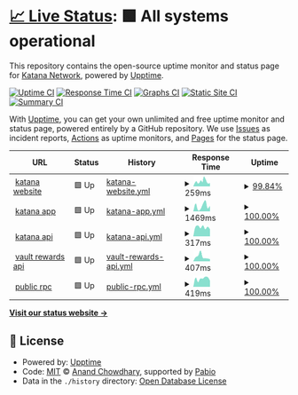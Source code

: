 # [📈 Live Status](https://katana-network.github.io/status): <!--live status--> **🟩 All systems operational**

This repository contains the open-source uptime monitor and status page for [Katana Network](https://katana-network.github.io/status), powered by [Upptime](https://github.com/upptime/upptime).

[![Uptime CI](https://github.com/katana-network/status/workflows/Uptime%20CI/badge.svg)](https://github.com/katana-network/status/actions?query=workflow%3A%22Uptime+CI%22)
[![Response Time CI](https://github.com/katana-network/status/workflows/Response%20Time%20CI/badge.svg)](https://github.com/katana-network/status/actions?query=workflow%3A%22Response+Time+CI%22)
[![Graphs CI](https://github.com/katana-network/status/workflows/Graphs%20CI/badge.svg)](https://github.com/katana-network/status/actions?query=workflow%3A%22Graphs+CI%22)
[![Static Site CI](https://github.com/katana-network/status/workflows/Static%20Site%20CI/badge.svg)](https://github.com/katana-network/status/actions?query=workflow%3A%22Static+Site+CI%22)
[![Summary CI](https://github.com/katana-network/status/workflows/Summary%20CI/badge.svg)](https://github.com/katana-network/status/actions?query=workflow%3A%22Summary+CI%22)

With [Upptime](https://upptime.js.org), you can get your own unlimited and free uptime monitor and status page, powered entirely by a GitHub repository. We use [Issues](https://github.com/katana-network/status/issues) as incident reports, [Actions](https://github.com/katana-network/status/actions) as uptime monitors, and [Pages](https://katana-network.github.io/status) for the status page.

<!--start: status pages-->
<!-- This summary is generated by Upptime (https://github.com/upptime/upptime) -->
<!-- Do not edit this manually, your changes will be overwritten -->
<!-- prettier-ignore -->
| URL | Status | History | Response Time | Uptime |
| --- | ------ | ------- | ------------- | ------ |
| <img alt="" src="https://icons.duckduckgo.com/ip3/katana.network.ico" height="13"> [katana website](https://katana.network) | 🟩 Up | [katana-website.yml](https://github.com/katana-network/status/commits/HEAD/history/katana-website.yml) | <details><summary><img alt="Response time graph" src="./graphs/katana-website/response-time-week.png" height="20"> 259ms</summary><br><a href="https://status.katana.network/history/katana-website"><img alt="Response time 207" src="https://img.shields.io/endpoint?url=https%3A%2F%2Fraw.githubusercontent.com%2Fkatana-network%2Fstatus%2FHEAD%2Fapi%2Fkatana-website%2Fresponse-time.json"></a><br><a href="https://status.katana.network/history/katana-website"><img alt="24-hour response time 272" src="https://img.shields.io/endpoint?url=https%3A%2F%2Fraw.githubusercontent.com%2Fkatana-network%2Fstatus%2FHEAD%2Fapi%2Fkatana-website%2Fresponse-time-day.json"></a><br><a href="https://status.katana.network/history/katana-website"><img alt="7-day response time 259" src="https://img.shields.io/endpoint?url=https%3A%2F%2Fraw.githubusercontent.com%2Fkatana-network%2Fstatus%2FHEAD%2Fapi%2Fkatana-website%2Fresponse-time-week.json"></a><br><a href="https://status.katana.network/history/katana-website"><img alt="30-day response time 220" src="https://img.shields.io/endpoint?url=https%3A%2F%2Fraw.githubusercontent.com%2Fkatana-network%2Fstatus%2FHEAD%2Fapi%2Fkatana-website%2Fresponse-time-month.json"></a><br><a href="https://status.katana.network/history/katana-website"><img alt="1-year response time 207" src="https://img.shields.io/endpoint?url=https%3A%2F%2Fraw.githubusercontent.com%2Fkatana-network%2Fstatus%2FHEAD%2Fapi%2Fkatana-website%2Fresponse-time-year.json"></a></details> | <details><summary><a href="https://status.katana.network/history/katana-website">99.84%</a></summary><a href="https://status.katana.network/history/katana-website"><img alt="All-time uptime 99.97%" src="https://img.shields.io/endpoint?url=https%3A%2F%2Fraw.githubusercontent.com%2Fkatana-network%2Fstatus%2FHEAD%2Fapi%2Fkatana-website%2Fuptime.json"></a><br><a href="https://status.katana.network/history/katana-website"><img alt="24-hour uptime 100.00%" src="https://img.shields.io/endpoint?url=https%3A%2F%2Fraw.githubusercontent.com%2Fkatana-network%2Fstatus%2FHEAD%2Fapi%2Fkatana-website%2Fuptime-day.json"></a><br><a href="https://status.katana.network/history/katana-website"><img alt="7-day uptime 99.84%" src="https://img.shields.io/endpoint?url=https%3A%2F%2Fraw.githubusercontent.com%2Fkatana-network%2Fstatus%2FHEAD%2Fapi%2Fkatana-website%2Fuptime-week.json"></a><br><a href="https://status.katana.network/history/katana-website"><img alt="30-day uptime 99.96%" src="https://img.shields.io/endpoint?url=https%3A%2F%2Fraw.githubusercontent.com%2Fkatana-network%2Fstatus%2FHEAD%2Fapi%2Fkatana-website%2Fuptime-month.json"></a><br><a href="https://status.katana.network/history/katana-website"><img alt="1-year uptime 99.97%" src="https://img.shields.io/endpoint?url=https%3A%2F%2Fraw.githubusercontent.com%2Fkatana-network%2Fstatus%2FHEAD%2Fapi%2Fkatana-website%2Fuptime-year.json"></a></details>
| <img alt="" src="https://icons.duckduckgo.com/ip3/app.katana.network.ico" height="13"> [katana app](https://app.katana.network) | 🟩 Up | [katana-app.yml](https://github.com/katana-network/status/commits/HEAD/history/katana-app.yml) | <details><summary><img alt="Response time graph" src="./graphs/katana-app/response-time-week.png" height="20"> 1469ms</summary><br><a href="https://status.katana.network/history/katana-app"><img alt="Response time 681" src="https://img.shields.io/endpoint?url=https%3A%2F%2Fraw.githubusercontent.com%2Fkatana-network%2Fstatus%2FHEAD%2Fapi%2Fkatana-app%2Fresponse-time.json"></a><br><a href="https://status.katana.network/history/katana-app"><img alt="24-hour response time 2464" src="https://img.shields.io/endpoint?url=https%3A%2F%2Fraw.githubusercontent.com%2Fkatana-network%2Fstatus%2FHEAD%2Fapi%2Fkatana-app%2Fresponse-time-day.json"></a><br><a href="https://status.katana.network/history/katana-app"><img alt="7-day response time 1469" src="https://img.shields.io/endpoint?url=https%3A%2F%2Fraw.githubusercontent.com%2Fkatana-network%2Fstatus%2FHEAD%2Fapi%2Fkatana-app%2Fresponse-time-week.json"></a><br><a href="https://status.katana.network/history/katana-app"><img alt="30-day response time 713" src="https://img.shields.io/endpoint?url=https%3A%2F%2Fraw.githubusercontent.com%2Fkatana-network%2Fstatus%2FHEAD%2Fapi%2Fkatana-app%2Fresponse-time-month.json"></a><br><a href="https://status.katana.network/history/katana-app"><img alt="1-year response time 681" src="https://img.shields.io/endpoint?url=https%3A%2F%2Fraw.githubusercontent.com%2Fkatana-network%2Fstatus%2FHEAD%2Fapi%2Fkatana-app%2Fresponse-time-year.json"></a></details> | <details><summary><a href="https://status.katana.network/history/katana-app">100.00%</a></summary><a href="https://status.katana.network/history/katana-app"><img alt="All-time uptime 100.00%" src="https://img.shields.io/endpoint?url=https%3A%2F%2Fraw.githubusercontent.com%2Fkatana-network%2Fstatus%2FHEAD%2Fapi%2Fkatana-app%2Fuptime.json"></a><br><a href="https://status.katana.network/history/katana-app"><img alt="24-hour uptime 100.00%" src="https://img.shields.io/endpoint?url=https%3A%2F%2Fraw.githubusercontent.com%2Fkatana-network%2Fstatus%2FHEAD%2Fapi%2Fkatana-app%2Fuptime-day.json"></a><br><a href="https://status.katana.network/history/katana-app"><img alt="7-day uptime 100.00%" src="https://img.shields.io/endpoint?url=https%3A%2F%2Fraw.githubusercontent.com%2Fkatana-network%2Fstatus%2FHEAD%2Fapi%2Fkatana-app%2Fuptime-week.json"></a><br><a href="https://status.katana.network/history/katana-app"><img alt="30-day uptime 100.00%" src="https://img.shields.io/endpoint?url=https%3A%2F%2Fraw.githubusercontent.com%2Fkatana-network%2Fstatus%2FHEAD%2Fapi%2Fkatana-app%2Fuptime-month.json"></a><br><a href="https://status.katana.network/history/katana-app"><img alt="1-year uptime 100.00%" src="https://img.shields.io/endpoint?url=https%3A%2F%2Fraw.githubusercontent.com%2Fkatana-network%2Fstatus%2FHEAD%2Fapi%2Fkatana-app%2Fuptime-year.json"></a></details>
| <img alt="" src="https://icons.duckduckgo.com/ip3/api-staging.katana.network.ico" height="13"> [katana api](https://api-staging.katana.network) | 🟩 Up | [katana-api.yml](https://github.com/katana-network/status/commits/HEAD/history/katana-api.yml) | <details><summary><img alt="Response time graph" src="./graphs/katana-api/response-time-week.png" height="20"> 317ms</summary><br><a href="https://status.katana.network/history/katana-api"><img alt="Response time 353" src="https://img.shields.io/endpoint?url=https%3A%2F%2Fraw.githubusercontent.com%2Fkatana-network%2Fstatus%2FHEAD%2Fapi%2Fkatana-api%2Fresponse-time.json"></a><br><a href="https://status.katana.network/history/katana-api"><img alt="24-hour response time 316" src="https://img.shields.io/endpoint?url=https%3A%2F%2Fraw.githubusercontent.com%2Fkatana-network%2Fstatus%2FHEAD%2Fapi%2Fkatana-api%2Fresponse-time-day.json"></a><br><a href="https://status.katana.network/history/katana-api"><img alt="7-day response time 317" src="https://img.shields.io/endpoint?url=https%3A%2F%2Fraw.githubusercontent.com%2Fkatana-network%2Fstatus%2FHEAD%2Fapi%2Fkatana-api%2Fresponse-time-week.json"></a><br><a href="https://status.katana.network/history/katana-api"><img alt="30-day response time 362" src="https://img.shields.io/endpoint?url=https%3A%2F%2Fraw.githubusercontent.com%2Fkatana-network%2Fstatus%2FHEAD%2Fapi%2Fkatana-api%2Fresponse-time-month.json"></a><br><a href="https://status.katana.network/history/katana-api"><img alt="1-year response time 353" src="https://img.shields.io/endpoint?url=https%3A%2F%2Fraw.githubusercontent.com%2Fkatana-network%2Fstatus%2FHEAD%2Fapi%2Fkatana-api%2Fresponse-time-year.json"></a></details> | <details><summary><a href="https://status.katana.network/history/katana-api">100.00%</a></summary><a href="https://status.katana.network/history/katana-api"><img alt="All-time uptime 100.00%" src="https://img.shields.io/endpoint?url=https%3A%2F%2Fraw.githubusercontent.com%2Fkatana-network%2Fstatus%2FHEAD%2Fapi%2Fkatana-api%2Fuptime.json"></a><br><a href="https://status.katana.network/history/katana-api"><img alt="24-hour uptime 100.00%" src="https://img.shields.io/endpoint?url=https%3A%2F%2Fraw.githubusercontent.com%2Fkatana-network%2Fstatus%2FHEAD%2Fapi%2Fkatana-api%2Fuptime-day.json"></a><br><a href="https://status.katana.network/history/katana-api"><img alt="7-day uptime 100.00%" src="https://img.shields.io/endpoint?url=https%3A%2F%2Fraw.githubusercontent.com%2Fkatana-network%2Fstatus%2FHEAD%2Fapi%2Fkatana-api%2Fuptime-week.json"></a><br><a href="https://status.katana.network/history/katana-api"><img alt="30-day uptime 100.00%" src="https://img.shields.io/endpoint?url=https%3A%2F%2Fraw.githubusercontent.com%2Fkatana-network%2Fstatus%2FHEAD%2Fapi%2Fkatana-api%2Fuptime-month.json"></a><br><a href="https://status.katana.network/history/katana-api"><img alt="1-year uptime 100.00%" src="https://img.shields.io/endpoint?url=https%3A%2F%2Fraw.githubusercontent.com%2Fkatana-network%2Fstatus%2FHEAD%2Fapi%2Fkatana-api%2Fuptime-year.json"></a></details>
| <img alt="" src="https://icons.duckduckgo.com/ip3/vault-rewards-api.katana.network.ico" height="13"> [vault rewards api](https://vault-rewards-api.katana.network/api/v1/health) | 🟩 Up | [vault-rewards-api.yml](https://github.com/katana-network/status/commits/HEAD/history/vault-rewards-api.yml) | <details><summary><img alt="Response time graph" src="./graphs/vault-rewards-api/response-time-week.png" height="20"> 407ms</summary><br><a href="https://status.katana.network/history/vault-rewards-api"><img alt="Response time 367" src="https://img.shields.io/endpoint?url=https%3A%2F%2Fraw.githubusercontent.com%2Fkatana-network%2Fstatus%2FHEAD%2Fapi%2Fvault-rewards-api%2Fresponse-time.json"></a><br><a href="https://status.katana.network/history/vault-rewards-api"><img alt="24-hour response time 447" src="https://img.shields.io/endpoint?url=https%3A%2F%2Fraw.githubusercontent.com%2Fkatana-network%2Fstatus%2FHEAD%2Fapi%2Fvault-rewards-api%2Fresponse-time-day.json"></a><br><a href="https://status.katana.network/history/vault-rewards-api"><img alt="7-day response time 407" src="https://img.shields.io/endpoint?url=https%3A%2F%2Fraw.githubusercontent.com%2Fkatana-network%2Fstatus%2FHEAD%2Fapi%2Fvault-rewards-api%2Fresponse-time-week.json"></a><br><a href="https://status.katana.network/history/vault-rewards-api"><img alt="30-day response time 372" src="https://img.shields.io/endpoint?url=https%3A%2F%2Fraw.githubusercontent.com%2Fkatana-network%2Fstatus%2FHEAD%2Fapi%2Fvault-rewards-api%2Fresponse-time-month.json"></a><br><a href="https://status.katana.network/history/vault-rewards-api"><img alt="1-year response time 367" src="https://img.shields.io/endpoint?url=https%3A%2F%2Fraw.githubusercontent.com%2Fkatana-network%2Fstatus%2FHEAD%2Fapi%2Fvault-rewards-api%2Fresponse-time-year.json"></a></details> | <details><summary><a href="https://status.katana.network/history/vault-rewards-api">100.00%</a></summary><a href="https://status.katana.network/history/vault-rewards-api"><img alt="All-time uptime 100.00%" src="https://img.shields.io/endpoint?url=https%3A%2F%2Fraw.githubusercontent.com%2Fkatana-network%2Fstatus%2FHEAD%2Fapi%2Fvault-rewards-api%2Fuptime.json"></a><br><a href="https://status.katana.network/history/vault-rewards-api"><img alt="24-hour uptime 100.00%" src="https://img.shields.io/endpoint?url=https%3A%2F%2Fraw.githubusercontent.com%2Fkatana-network%2Fstatus%2FHEAD%2Fapi%2Fvault-rewards-api%2Fuptime-day.json"></a><br><a href="https://status.katana.network/history/vault-rewards-api"><img alt="7-day uptime 100.00%" src="https://img.shields.io/endpoint?url=https%3A%2F%2Fraw.githubusercontent.com%2Fkatana-network%2Fstatus%2FHEAD%2Fapi%2Fvault-rewards-api%2Fuptime-week.json"></a><br><a href="https://status.katana.network/history/vault-rewards-api"><img alt="30-day uptime 100.00%" src="https://img.shields.io/endpoint?url=https%3A%2F%2Fraw.githubusercontent.com%2Fkatana-network%2Fstatus%2FHEAD%2Fapi%2Fvault-rewards-api%2Fuptime-month.json"></a><br><a href="https://status.katana.network/history/vault-rewards-api"><img alt="1-year uptime 100.00%" src="https://img.shields.io/endpoint?url=https%3A%2F%2Fraw.githubusercontent.com%2Fkatana-network%2Fstatus%2FHEAD%2Fapi%2Fvault-rewards-api%2Fuptime-year.json"></a></details>
| <img alt="" src="https://icons.duckduckgo.com/ip3/rpc.katana.network.ico" height="13"> [public rpc](https://rpc.katana.network) | 🟩 Up | [public-rpc.yml](https://github.com/katana-network/status/commits/HEAD/history/public-rpc.yml) | <details><summary><img alt="Response time graph" src="./graphs/public-rpc/response-time-week.png" height="20"> 419ms</summary><br><a href="https://status.katana.network/history/public-rpc"><img alt="Response time 402" src="https://img.shields.io/endpoint?url=https%3A%2F%2Fraw.githubusercontent.com%2Fkatana-network%2Fstatus%2FHEAD%2Fapi%2Fpublic-rpc%2Fresponse-time.json"></a><br><a href="https://status.katana.network/history/public-rpc"><img alt="24-hour response time 427" src="https://img.shields.io/endpoint?url=https%3A%2F%2Fraw.githubusercontent.com%2Fkatana-network%2Fstatus%2FHEAD%2Fapi%2Fpublic-rpc%2Fresponse-time-day.json"></a><br><a href="https://status.katana.network/history/public-rpc"><img alt="7-day response time 419" src="https://img.shields.io/endpoint?url=https%3A%2F%2Fraw.githubusercontent.com%2Fkatana-network%2Fstatus%2FHEAD%2Fapi%2Fpublic-rpc%2Fresponse-time-week.json"></a><br><a href="https://status.katana.network/history/public-rpc"><img alt="30-day response time 395" src="https://img.shields.io/endpoint?url=https%3A%2F%2Fraw.githubusercontent.com%2Fkatana-network%2Fstatus%2FHEAD%2Fapi%2Fpublic-rpc%2Fresponse-time-month.json"></a><br><a href="https://status.katana.network/history/public-rpc"><img alt="1-year response time 402" src="https://img.shields.io/endpoint?url=https%3A%2F%2Fraw.githubusercontent.com%2Fkatana-network%2Fstatus%2FHEAD%2Fapi%2Fpublic-rpc%2Fresponse-time-year.json"></a></details> | <details><summary><a href="https://status.katana.network/history/public-rpc">100.00%</a></summary><a href="https://status.katana.network/history/public-rpc"><img alt="All-time uptime 100.00%" src="https://img.shields.io/endpoint?url=https%3A%2F%2Fraw.githubusercontent.com%2Fkatana-network%2Fstatus%2FHEAD%2Fapi%2Fpublic-rpc%2Fuptime.json"></a><br><a href="https://status.katana.network/history/public-rpc"><img alt="24-hour uptime 100.00%" src="https://img.shields.io/endpoint?url=https%3A%2F%2Fraw.githubusercontent.com%2Fkatana-network%2Fstatus%2FHEAD%2Fapi%2Fpublic-rpc%2Fuptime-day.json"></a><br><a href="https://status.katana.network/history/public-rpc"><img alt="7-day uptime 100.00%" src="https://img.shields.io/endpoint?url=https%3A%2F%2Fraw.githubusercontent.com%2Fkatana-network%2Fstatus%2FHEAD%2Fapi%2Fpublic-rpc%2Fuptime-week.json"></a><br><a href="https://status.katana.network/history/public-rpc"><img alt="30-day uptime 100.00%" src="https://img.shields.io/endpoint?url=https%3A%2F%2Fraw.githubusercontent.com%2Fkatana-network%2Fstatus%2FHEAD%2Fapi%2Fpublic-rpc%2Fuptime-month.json"></a><br><a href="https://status.katana.network/history/public-rpc"><img alt="1-year uptime 100.00%" src="https://img.shields.io/endpoint?url=https%3A%2F%2Fraw.githubusercontent.com%2Fkatana-network%2Fstatus%2FHEAD%2Fapi%2Fpublic-rpc%2Fuptime-year.json"></a></details>

<!--end: status pages-->

[**Visit our status website →**](https://katana-network.github.io/status)

## 📄 License

- Powered by: [Upptime](https://github.com/upptime/upptime)
- Code: [MIT](./LICENSE) © [Anand Chowdhary](https://anandchowdhary.com), supported by [Pabio](https://pabio.com)
- Data in the `./history` directory: [Open Database License](https://opendatacommons.org/licenses/odbl/1-0/)
